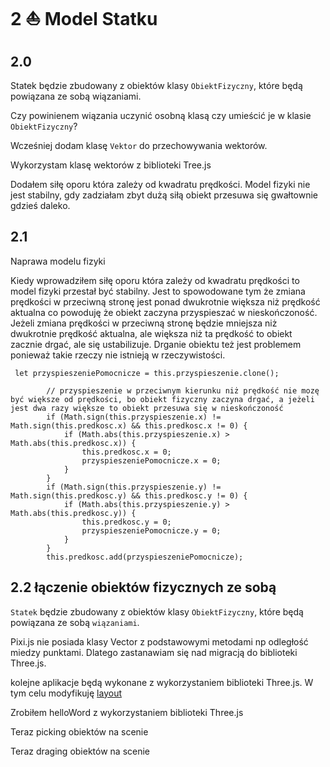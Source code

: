 # 2 ⛵ Model Statku

## 2.0
Statek będzie zbudowany z obiektów klasy `ObiektFizyczny`, które będą powiązana ze sobą wiązaniami. 

Czy powinienem wiązania uczynić osobną klasą czy umieścić je w klasie `ObiektFizyczny`?

Wcześniej dodam klasę `Vektor` do przechowywania wektorów.

Wykorzystam klasę wektorów z biblioteki Tree.js

Dodałem siłę oporu która zależy od kwadratu prędkości. Model fizyki nie jest stabilny, gdy zadziałam zbyt dużą siłą obiekt przesuwa się gwałtownie gdzieś daleko.

## 2.1
Naprawa modelu fizyki

Kiedy wprowadziłem siłę oporu która zależy od kwadratu prędkości to model fizyki przestał być stabilny.
Jest to spowodowane tym że zmiana prędkości w przeciwną stronę jest ponad dwukrotnie większa niż prędkość aktualna co powoduję że obiekt zaczyna przyspieszać w nieskończoność. Jeżeli zmiana prędkości w przeciwną stronę będzie mniejsza niż dwukrotnie prędkość aktualna, ale większa niż ta prędkość to obiekt zacznie drgać, ale się ustabilizuje. Drganie obiektu też jest problemem ponieważ takie rzeczy nie istnieją w rzeczywistości.
```TS
 let przyspieszeniePomocnicze = this.przyspieszenie.clone();

        // przyspieszenie w przeciwnym kierunku niż prędkość nie mozę być większe od prędkości, bo obiekt fizyczny zaczyna drgać, a jeżeli jest dwa razy większe to obiekt przesuwa się w nieskończoność
        if (Math.sign(this.przyspieszenie.x) != Math.sign(this.predkosc.x) && this.predkosc.x != 0) {
            if (Math.abs(this.przyspieszenie.x) > Math.abs(this.predkosc.x)) {
                this.predkosc.x = 0;
                przyspieszeniePomocnicze.x = 0;
            }
        }
        if (Math.sign(this.przyspieszenie.y) != Math.sign(this.predkosc.y) && this.predkosc.y != 0) {
            if (Math.abs(this.przyspieszenie.y) > Math.abs(this.predkosc.y)) {
                this.predkosc.y = 0;
                przyspieszeniePomocnicze.y = 0;
            }
        }
        this.predkosc.add(przyspieszeniePomocnicze);
```
## 2.2 łączenie obiektów fizycznych ze sobą
`Statek` będzie zbudowany z obiektów klasy `ObiektFizyczny`, które będą powiązana ze sobą `wiązaniami`.

Pixi.js nie posiada klasy Vector z podstawowymi metodami np odległość miedzy punktami. Dlatego zastanawiam się nad migracją do biblioteki Three.js. 

kolejne aplikacje będą wykonane z wykorzystaniem biblioteki Three.js. W tym celu modyfikuję [layout](../components/layout.tsx)

Zrobiłem helloWord z wykorzystaniem biblioteki Three.js

Teraz picking obiektów na scenie

Teraz draging obiektów na scenie